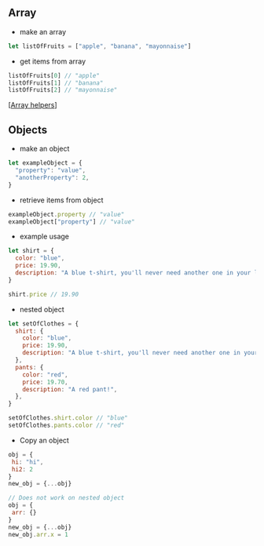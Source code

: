 ## Array
- make an array
```js
let listOfFruits = ["apple", "banana", "mayonnaise"]
```

- get items from array
```js
listOfFruits[0] // "apple"
listOfFruits[1] // "banana"
listOfFruits[2] // "mayonnaise"
```

[[Array helpers]]

## Objects
- make an object
```js
let exampleObject = {
  "property": "value",
  "anotherProperty": 2,
}
```

- retrieve items from object

```js
exampleObject.property // "value"
exampleObject["property"] // "value"
```

- example usage
```js
let shirt = {
  color: "blue",
  price: 19.90,
  description: "A blue t-shirt, you'll never need another one in your life!",
}

shirt.price // 19.90
```

- nested object
```js
let setOfClothes = {
  shirt: {
    color: "blue",
    price: 19.90,
    description: "A blue t-shirt, you'll never need another one in your life!",
  },
  pants: {
    color: "red",
    price: 19.70,
    description: "A red pant!",
  },
}

setOfClothes.shirt.color // "blue"
setOfClothes.pants.color // "red"
```

- Copy an object
```js
obj = {
 hi: "hi",
 hi2: 2
}
new_obj = {...obj}

// Does not work on nested object
obj = {
 arr: {}
}
new_obj = {...obj}
new_obj.arr.x = 1
```
[//begin]: # "Autogenerated link references for markdown compatibility"
[Array helpers]: <../Lesson 4/Array helpers.md> "Array helpers"
[//end]: # "Autogenerated link references"